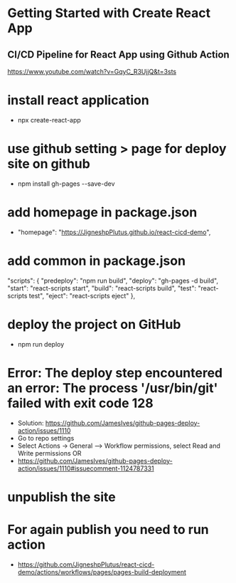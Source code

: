 # Getting Started with Create React App

## CI/CD Pipeline for React App using Github Action

https://www.youtube.com/watch?v=GqyC_R3UjjQ&t=3sts

# install react application
- npx create-react-app 
	
# use github setting > page for deploy site on github
- npm install gh-pages --save-dev

# add homepage in package.json
- "homepage": "https://JigneshpPlutus.github.io/react-cicd-demo",

# add common in package.json
"scripts": {
    "predeploy": "npm run build", 
    "deploy": "gh-pages -d build",
    "start": "react-scripts start",
    "build": "react-scripts build",
    "test": "react-scripts test",
    "eject": "react-scripts eject"
},

# deploy the project on GitHub
- npm run deploy

# Error: The deploy step encountered an error: The process '/usr/bin/git' failed with exit code 128

- Solution: https://github.com/JamesIves/github-pages-deploy-action/issues/1110
- Go to repo settings
- Select Actions -> General --> Workflow permissions, select Read and Write permissions
OR
- https://github.com/JamesIves/github-pages-deploy-action/issues/1110#issuecomment-1124787331

# unpublish the site

# For again publish you need to run action 
- https://github.com/JigneshpPlutus/react-cicd-demo/actions/workflows/pages/pages-build-deployment

